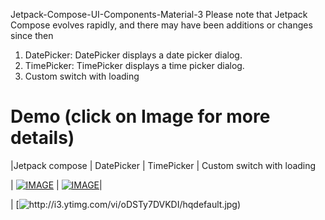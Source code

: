 Jetpack-Compose-UI-Components-Material-3
Please note that Jetpack Compose evolves rapidly, and there may have been additions or changes since then

1) DatePicker: DatePicker displays a date picker dialog.
2) TimePicker: TimePicker displays a time picker dialog.
3) Custom switch with loading

# Demo (click on Image for more details)

|Jetpack compose | DatePicker | TimePicker | Custom switch with loading


  | [![IMAGE](https://i3.ytimg.com/vi/Z0j5LHrHyhE/maxresdefault.jpg)](https://youtu.be/YYk5RuC4RXg)  | [![IMAGE](http://i3.ytimg.com/vi/YYk5RuC4RXg/hqdefault.jpg)](https://youtu.be/Z0j5LHrHyhE)|


| [![http://i3.ytimg.com/vi/oDSTy7DVKDI/hqdefault.jpg)](https://youtu.be/oDSTy7DVKDI) 
  
